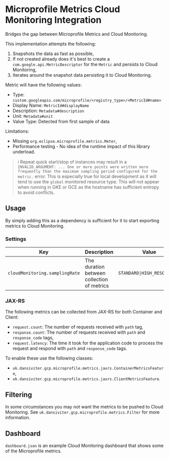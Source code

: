# Microprofile Metrics Cloud Monitoring Integration

Bridges the gap between Microprofile Metrics and Cloud Monitoring.

This implementation attempts the following:
1. Snapshots the data as fast as possible,
2. If not created already does it's best to create a `com.google.api.MetricDescriptor` for the `Metric` and persists to Cloud Monitoring,
3. Iterates around the snapshot data persisting it to Cloud Monitoring.

Metric will have the following values:
* Type: `custom.googleapis.com/microprofile/<registry_type>/<MetricId#name>`
* Display Name: `MetricId#displayName`
* Description: `Metadata#description`
* Unit: `Metadata#unit`
* Value Type: Detected from first sample of data

Limitations:
* Missing `org.eclipse.microprofile.metrics.Meter`,
* Performance testing - No idea of the runtime impact of this library underload.

> :information_source: Repeat quick start/stop of instances may result in a `INVALID_ARGUMENT: ... One or more points were written more frequently than the maximum sampling period configured for the metric.` error. This is especially true for local development as it will tend to use the `global` monitored resource type. This will not appear when running in GKE or GCE as the hostname has sufficient entropy to avoid conflicts.


## Usage ##

By simply adding this as a dependency is sufficient for it to start exporting metrics to Cloud Monitoring.


### Settings ###

| Key                            | Description                                | Value             | Default | Notes |
|--------------------------------|--------------------------------------------|-------------------|---------|-----|
| `cloudMonitoring.samplingRate` | The duration between collection of metrics | `STANDARD\|HIGH_RESOLUTION` | `STANDARD`  | For more info see [here](https://cloud.google.com/blog/products/management-tools/cloud-monitoring-metrics-get-10-second-resolution). |


### JAX-RS ###

The following metrics can be collected from JAX-RS for both Container and Client:
* `request.count`: The number of requests received with `path` tag,
* `response.count`: The number of requests received with `path` and `response_code` tags,
* `request.latency`: The time it took for the application code to process the request and respond with `path` and `response_code` tags.

To enable these use the following classes:
* `uk.dansiviter.gcp.microprofile.metrics.jaxrs.ContainerMetricsFeature`,
* `uk.dansiviter.gcp.microprofile.metrics.jaxrs.ClientMetricsFeature`.


## Filtering ##

In some circumstances you may not want the metrics to be pushed to Cloud Monitoring. See `uk.dansiviter.gcp.microprofile.metrics.Filter` for more information.

## Dashboard ##

`dashboard.json` is an example Cloud Monitoring dashboard that shows some of the Microprofile metrics.
